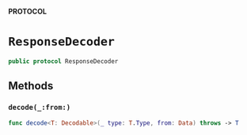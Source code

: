 **PROTOCOL**

# `ResponseDecoder`

```swift
public protocol ResponseDecoder
```

## Methods
### `decode(_:from:)`

```swift
func decode<T: Decodable>(_ type: T.Type, from: Data) throws -> T
```
